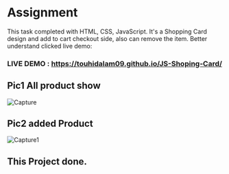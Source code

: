 # Assignment
This task completed with HTML, CSS, JavaScript. It's a Shopping Card design and add to cart checkout side, also can remove the item. Better understand clicked live demo: 


 ### LIVE DEMO : https://touhidalam09.github.io/JS-Shoping-Card/
 ## Pic1 All product show
 ![Capture](https://user-images.githubusercontent.com/50386486/136146307-bddc815a-642e-40a2-a831-997dfca84f0f.PNG)
 
 ## Pic2 added Product
 ![Capture1](https://user-images.githubusercontent.com/50386486/136146622-792f933e-7e3b-4f7e-b31c-d9ffcd5ead3d.PNG)
 
 ## This Project done.
